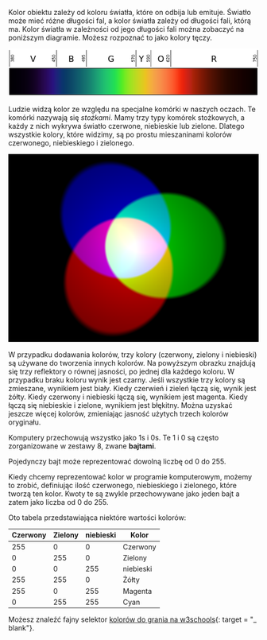 Kolor obiektu zależy od koloru światła, które on odbija lub emituje. Światło może mieć różne długości fal, a kolor światła zależy od długości fali, którą ma. Kolor światła w zależności od jego długości fali można zobaczyć na poniższym diagramie. Możesz rozpoznać to jako kolory tęczy.

![Widoczne widmo](images/linear-visible-spectrum.png)

Ludzie widzą kolor ze względu na specjalne komórki w naszych oczach. Te komórki nazywają się *stożkami*. Mamy trzy typy komórek stożkowych, a każdy z nich wykrywa światło czerwone, niebieskie lub zielone. Dlatego wszystkie kolory, które widzimy, są po prostu mieszaninami kolorów czerwonego, niebieskiego i zielonego.

![Dodawanie mieszania kolorów](images/additive-colour-mixing.png)

W przypadku dodawania kolorów, trzy kolory (czerwony, zielony i niebieski) są używane do tworzenia innych kolorów. Na powyższym obrazku znajdują się trzy reflektory o równej jasności, po jednej dla każdego koloru. W przypadku braku koloru wynik jest czarny. Jeśli wszystkie trzy kolory są zmieszane, wynikiem jest biały. Kiedy czerwień i zieleń łączą się, wynik jest żółty. Kiedy czerwony i niebieski łączą się, wynikiem jest magenta. Kiedy łączą się niebieskie i zielone, wynikiem jest błękitny. Można uzyskać jeszcze więcej kolorów, zmieniając jasność użytych trzech kolorów oryginału.

Komputery przechowują wszystko jako 1s i 0s. Te 1 i 0 są często zorganizowane w zestawy 8, zwane **bajtami**.

Pojedynczy bajt może reprezentować dowolną liczbę od 0 do 255.

Kiedy chcemy reprezentować kolor w programie komputerowym, możemy to zrobić, definiując ilość czerwonego, niebieskiego i zielonego, które tworzą ten kolor. Kwoty te są zwykle przechowywane jako jeden bajt a zatem jako liczba od 0 do 255.

Oto tabela przedstawiająca niektóre wartości kolorów:

| Czerwony | Zielony | niebieski | Kolor     |
| -------- | ------- | --------- | --------- |
| 255      | 0       | 0         | Czerwony  |
| 0        | 255     | 0         | Zielony   |
| 0        | 0       | 255       | niebieski |
| 255      | 255     | 0         | Żółty     |
| 255      | 0       | 255       | Magenta   |
| 0        | 255     | 255       | Cyan      |

Możesz znaleźć fajny selektor [kolorów do grania na w3schools](https://www.w3schools.com/colors/colors_rgb.asp){: target = "_ blank"}.